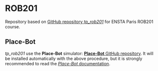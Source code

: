 # ROB201

Repository based on [GitHub repository *tp_rob201*](https://github.com/emmanuel-battesti/tp_rob201) for ENSTA Paris ROB201 course.

## Place-Bot

*tp_rob201* use the **Place-Bot** simulator: [**Place-Bot** GitHub repository](https://github.com/emmanuel-battesti/place-bot). It will be installed automatically with the above procedure, but it is strongly recommended to read the [*Place-Bot* documentation](https://github.com/emmanuel-battesti/place-bot#readme).
